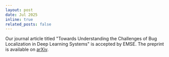 ```yaml
---
layout: post
date: Jul 2025
inline: true
related_posts: false
---
```


Our journal article titled "Towards Understanding the Challenges of Bug Localization in Deep Learning Systems" is accepted by EMSE. The preprint is available on [arXiv](https://arxiv.org/abs/2402.01021).